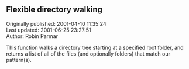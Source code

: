 ## Flexible directory walking  
Originally published: 2001-04-10 11:35:24  
Last updated: 2001-06-25 23:27:51  
Author: Robin Parmar  
  
This function walks a directory tree starting at a specified root folder, and returns a list of all of the files (and optionally folders) that match our pattern(s).